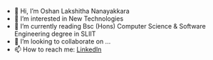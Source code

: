 - 👋 Hi, I’m Oshan Lakshitha Nanayakkara
- 👀 I’m interested in New Technologies
- 🌱 I’m currently reading Bsc (Hons) Computer Science & Software Engineering degree in SLIIT
- 💞️ I’m looking to collaborate on ...
- 📫 How to reach me: [LinkedIn](www.linkedin.com/in/oshan-nanayakkara-8985b2111)

<!---
oshan998/oshan998 is a ✨ special ✨ repository because its `README.md` (this file) appears on your GitHub profile.
You can click the Preview link to take a look at your changes.
--->
